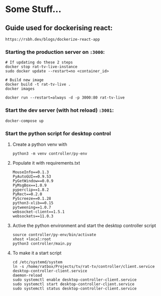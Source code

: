 # Some Stuff...

## Guide used for dockerising react:
`https://rsbh.dev/blogs/dockerize-react-app`

### Starting the production server on `:3000`:
```
# If updating do these 2 steps
docker stop rat-tv-live-instance
sudo docker update --restart=no <container_id>

# Build new image
docker build -t rat-tv-live .
docker images

docker run --restart=always -d -p 3000:80 rat-tv-live
```

### Start the dev server (with hot reload) `:3001`:
```
docker-compose up
```

### Start the python script for desktop control

1. Create a python venv with  
    ```
    python3 -m venv controller/py-env
    ```

2. Populate it with requirements.txt
    ```
    MouseInfo==0.1.3
    PyAutoGUI==0.9.53
    PyGetWindow==0.0.9
    PyMsgBox==1.0.9
    pyperclip==1.8.2
    PyRect==0.2.0
    PyScreeze==0.1.28
    python3-xlib==0.15
    pytweening==1.0.7
    websocket-client==1.5.1
    websockets==11.0.3
    ```
3. Active the python environment and start the desktop controller script
    ```
    source controller/py-env/bin/activate
    xhost +local:root
    python3 controller/main.py
    ```
4. To make it a start script
    ```
    cd /etc/systemd/system
    ln -s /home/ratbox/Projects/tv/rat-tv/controller/client.service  desktop-controller-client.service
    daemon-reload
    sudo systemctl enable desktop-controller-client.service
    sudo systemctl start desktop-controller-client.service
    sudo systemctl status desktop-controller-client.service
    ```